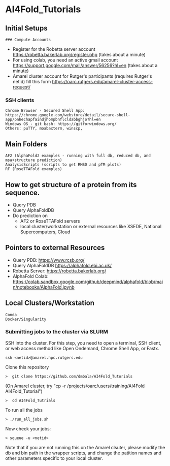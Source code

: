 # AI4Fold_Tutorials
## Initial Setups
    ### Compute Accounts
*   Register for the Robetta server account https://robetta.bakerlab.org/register.php (takes about a minute)
*   For using colab, you need an active gmail account https://support.google.com/mail/answer/56256?hl=en (takes about a minute)
*   Amarel cluster account for Rutger's participants (requires Rutger's netid) fill this form https://oarc.rutgers.edu/amarel-cluster-access-request/

### SSH clients

    Chrome Browser - Secured Shell App: https://chrome.google.com/webstore/detail/secure-shell-app/pnhechapfaindjhompbnflcldabbghjo?hl=en
    Windows OS - git bash: https://gitforwindows.org/
    Others: puTTY, moabaxterm, winscp,

## Main Folders

    AF2 (AlphaFold2 examples - running with full db, reduced db, and msa+structure prediction)
    AnalysisScripts (scripts to get RMSD and pTM plots)
    RF (RoseTTAFold examples)


## How to get structure of a protein from its sequence. 

* Query PDB
* Query AlphaFoldDB  
* Do prediction on 
     * AF2 or RoseTTAFold servers
     * local cluster/workstation or external resources like  XSEDE, National Supercomputers, Cloud

## Pointers to external Resources
- Query PDB: https://www.rcsb.org/
- Query AlphaFoldDB https://alphafold.ebi.ac.uk/
- Robetta Server: https://robetta.bakerlab.org/
- AlphaFold Colab: https://colab.sandbox.google.com/github/deepmind/alphafold/blob/main/notebooks/AlphaFold.ipynb

## Local Clusters/Workstation

    Conda
    Docker/Singularity

### Submitting jobs to the cluster via SLURM

SSH into the cluster. For this step, you need to open a terminal, SSH client,  or web access method like Open Ondemand, Chrome Shell App, or Fastx. 

```
ssh <netid>@amarel.hpc.rutgers.edu
```

Clone this repository
```
>  git clone https://github.com/dmbala/AI4Fold_Tutorials
```
(On Amarel cluster, try "cp -r /projects/oarc/users/training/AI4Fold AI4Fold_Tutorial")
```
>  cd AI4Fold_Tutrials
```
To run all the jobs
```
> ./run_all_jobs.sh
```
Now check your jobs:
```
> squeue -u <netid> 
```
Note that if you are not running this on the Amarel clsuter, please modify the db and bin path in the wrapper scripts, and  change the patition names and other parameters specific to your local cluster. 




